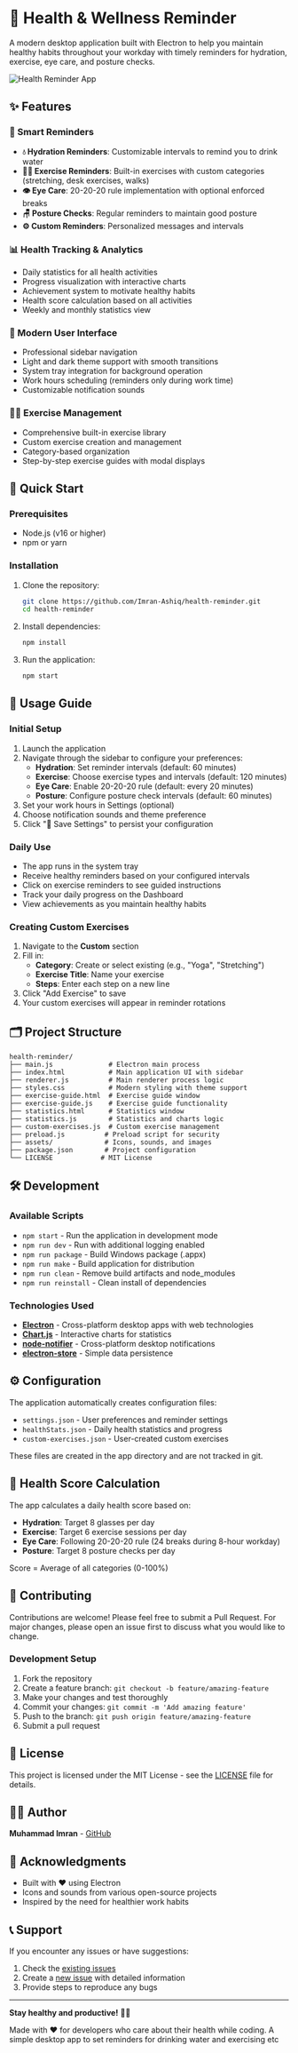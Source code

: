 # 🌟 Health & Wellness Reminder

A modern desktop application built with Electron to help you maintain healthy habits throughout your workday with timely reminders for hydration, exercise, eye care, and posture checks.

![Health Reminder App](assets/Health%20Reminder1.png)

## ✨ Features

### 🔔 Smart Reminders
- **💧 Hydration Reminders**: Customizable intervals to remind you to drink water
- **🏃‍♂️ Exercise Reminders**: Built-in exercises with custom categories (stretching, desk exercises, walks)
- **👁️ Eye Care**: 20-20-20 rule implementation with optional enforced breaks
- **🪑 Posture Checks**: Regular reminders to maintain good posture
- **⚙️ Custom Reminders**: Personalized messages and intervals

### 📊 Health Tracking & Analytics
- Daily statistics for all health activities
- Progress visualization with interactive charts
- Achievement system to motivate healthy habits
- Health score calculation based on all activities
- Weekly and monthly statistics view

### 🎨 Modern User Interface
- Professional sidebar navigation
- Light and dark theme support with smooth transitions
- System tray integration for background operation
- Work hours scheduling (reminders only during work time)
- Customizable notification sounds

### 🏃‍♂️ Exercise Management
- Comprehensive built-in exercise library
- Custom exercise creation and management
- Category-based organization
- Step-by-step exercise guides with modal displays

## 🚀 Quick Start

### Prerequisites
- Node.js (v16 or higher)
- npm or yarn

### Installation
1. Clone the repository:
   ```bash
   git clone https://github.com/Imran-Ashiq/health-reminder.git
   cd health-reminder
   ```

2. Install dependencies:
   ```bash
   npm install
   ```

3. Run the application:
   ```bash
   npm start
   ```

## 📖 Usage Guide

### Initial Setup
1. Launch the application
2. Navigate through the sidebar to configure your preferences:
   - **Hydration**: Set reminder intervals (default: 60 minutes)
   - **Exercise**: Choose exercise types and intervals (default: 120 minutes)
   - **Eye Care**: Enable 20-20-20 rule (default: every 20 minutes)
   - **Posture**: Configure posture check intervals (default: 60 minutes)
3. Set your work hours in Settings (optional)
4. Choose notification sounds and theme preference
5. Click "💾 Save Settings" to persist your configuration

### Daily Use
- The app runs in the system tray
- Receive healthy reminders based on your configured intervals
- Click on exercise reminders to see guided instructions
- Track your daily progress on the Dashboard
- View achievements as you maintain healthy habits

### Creating Custom Exercises
1. Navigate to the **Custom** section
2. Fill in:
   - **Category**: Create or select existing (e.g., "Yoga", "Stretching")
   - **Exercise Title**: Name your exercise
   - **Steps**: Enter each step on a new line
3. Click "Add Exercise" to save
4. Your custom exercises will appear in reminder rotations

## 🗂️ Project Structure

```
health-reminder/
├── main.js              # Electron main process
├── index.html           # Main application UI with sidebar
├── renderer.js          # Main renderer process logic
├── styles.css           # Modern styling with theme support
├── exercise-guide.html  # Exercise guide window
├── exercise-guide.js    # Exercise guide functionality
├── statistics.html      # Statistics window
├── statistics.js        # Statistics and charts logic
├── custom-exercises.js  # Custom exercise management
├── preload.js          # Preload script for security
├── assets/             # Icons, sounds, and images
├── package.json        # Project configuration
└── LICENSE            # MIT License
```

## 🛠️ Development

### Available Scripts
- `npm start` - Run the application in development mode
- `npm run dev` - Run with additional logging enabled
- `npm run package` - Build Windows package (.appx)
- `npm run make` - Build application for distribution
- `npm run clean` - Remove build artifacts and node_modules
- `npm run reinstall` - Clean install of dependencies

### Technologies Used
- **[Electron](https://electronjs.org/)** - Cross-platform desktop apps with web technologies
- **[Chart.js](https://www.chartjs.org/)** - Interactive charts for statistics
- **[node-notifier](https://github.com/mikaelbr/node-notifier)** - Cross-platform desktop notifications
- **[electron-store](https://github.com/sindresorhus/electron-store)** - Simple data persistence

## ⚙️ Configuration

The application automatically creates configuration files:
- `settings.json` - User preferences and reminder settings
- `healthStats.json` - Daily health statistics and progress
- `custom-exercises.json` - User-created custom exercises

These files are created in the app directory and are not tracked in git.

## 🎯 Health Score Calculation

The app calculates a daily health score based on:
- **Hydration**: Target 8 glasses per day
- **Exercise**: Target 6 exercise sessions per day
- **Eye Care**: Following 20-20-20 rule (24 breaks during 8-hour workday)
- **Posture**: Target 8 posture checks per day

Score = Average of all categories (0-100%)

## 🤝 Contributing

Contributions are welcome! Please feel free to submit a Pull Request. For major changes, please open an issue first to discuss what you would like to change.

### Development Setup
1. Fork the repository
2. Create a feature branch: `git checkout -b feature/amazing-feature`
3. Make your changes and test thoroughly
4. Commit your changes: `git commit -m 'Add amazing feature'`
5. Push to the branch: `git push origin feature/amazing-feature`
6. Submit a pull request

## 📄 License

This project is licensed under the MIT License - see the [LICENSE](LICENSE) file for details.

## 👨‍💻 Author

**Muhammad Imran** - [GitHub](https://github.com/Imran-Ashiq)

## 🙏 Acknowledgments

- Built with ❤️ using Electron
- Icons and sounds from various open-source projects
- Inspired by the need for healthier work habits

## 📞 Support

If you encounter any issues or have suggestions:

1. Check the [existing issues](https://github.com/Imran-Ashiq/health-reminder/issues)
2. Create a [new issue](https://github.com/Imran-Ashiq/health-reminder/issues/new) with detailed information
3. Provide steps to reproduce any bugs

---

**Stay healthy and productive!** 🌟💪

Made with ❤️ for developers who care about their health while coding.
A simple desktop app to set reminders for drinking water and exercising etc
